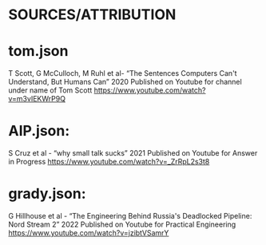 # SOURCES/ATTRIBUTION

# tom.json
T Scott, G McCulloch, M Ruhl et al- “The Sentences Computers Can't Understand, But Humans Can”
2020 Published on Youtube
for channel under name of Tom Scott
https://www.youtube.com/watch?v=m3vIEKWrP9Q

# AIP.json:
S Cruz et al - “why small talk sucks”
2021 Published on Youtube
for Answer in Progress
https://www.youtube.com/watch?v=_ZrRpL2s3t8

# grady.json:
G Hillhouse et al - “The Engineering Behind Russia's Deadlocked Pipeline: Nord Stream 2”
2022 Published on Youtube
for Practical Engineering
https://www.youtube.com/watch?v=jzibtVSamrY